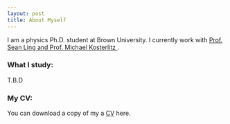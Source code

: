 ```yaml
---
layout: post
title: About Myself
---
```


I am a physics Ph.D. student at Brown University. I currently work with <a href="https://sites.brown.edu/ling-lab/">Prof. Sean Ling and Prof. Michael Kosterlitz </a>.
### What I study:
T.B.D
### My CV:
You can download a copy of my a <a href="./Resume_AG__Dec_2023_Update_%20(4).pdf">CV</a> here.
